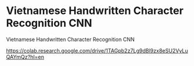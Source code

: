 # Vietnamese Handwritten Character Recognition CNN
Vietnamese Handwritten Character Recognition CNN


https://colab.research.google.com/drive/1TAGpb2z7Lg9dBl9zx8eSU2VyLuQAYmQz?hl=en
